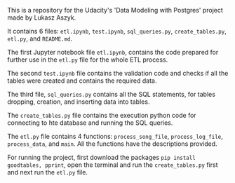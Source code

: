 This is a repository for the Udacity's 'Data Modeling with Postgres' project made by Lukasz Aszyk.

It contains 6 files: `etl.ipynb`, `test.ipynb`, `sql_queries.py`, `create_tables.py`, `etl.py`, and `README.md`.

The first Jupyter notebook file `etl.ipynb`, contains the code prepared for further use in the `etl.py` file for the whole ETL process. 

The second `test.ipynb` file contains the validation code and checks if all the tables were created and contains the required data.

The third file, `sql_queries.py` contains all the SQL statements, for tables dropping, creation, and inserting data into tables.

The `create_tables.py` file contains the execution python code for connecting to hte database and running the SQL queries.

The `etl.py` file contains 4 functions: `process_song_file`, `process_log_file`, `process_data`, and `main`. All the functions have the descriptions provided.

For running the project, first download the packages `pip install goodtables, pprint`, open the terminal and run the `create_tables.py` first and next run the `etl.py` file. 
